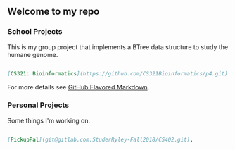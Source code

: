 ## Welcome to my repo


### School Projects

This is my group project that implements a BTree data structure to study the humane genome.

```markdown

[CS321: Bioinformatics](https://github.com/CS321Bioinformatics/p4.git).


```

For more details see [GitHub Flavored Markdown](https://guides.github.com/features/mastering-markdown/).

### Personal Projects

Some things I'm working on.

```markdown

[PickupPal](git@gitlab.com:StuderRyley-Fall2018/CS402.git).


```

